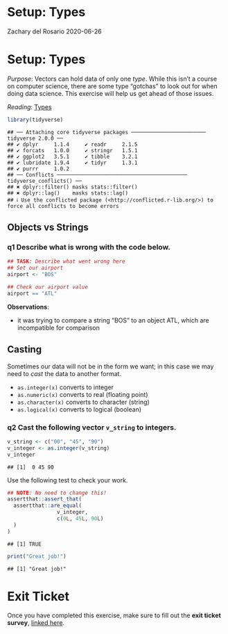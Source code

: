Setup: Types
================
Zachary del Rosario
2020-06-26

# Setup: Types

*Purpose*: Vectors can hold data of only one *type*. While this isn’t a
course on computer science, there are some type “gotchas” to look out
for when doing data science. This exercise will help us get ahead of
those issues.

*Reading*: [Types](https://rstudio.cloud/learn/primers/1.2)

``` r
library(tidyverse)
```

    ## ── Attaching core tidyverse packages ──────────────────────── tidyverse 2.0.0 ──
    ## ✔ dplyr     1.1.4     ✔ readr     2.1.5
    ## ✔ forcats   1.0.0     ✔ stringr   1.5.1
    ## ✔ ggplot2   3.5.1     ✔ tibble    3.2.1
    ## ✔ lubridate 1.9.4     ✔ tidyr     1.3.1
    ## ✔ purrr     1.0.2     
    ## ── Conflicts ────────────────────────────────────────── tidyverse_conflicts() ──
    ## ✖ dplyr::filter() masks stats::filter()
    ## ✖ dplyr::lag()    masks stats::lag()
    ## ℹ Use the conflicted package (<http://conflicted.r-lib.org/>) to force all conflicts to become errors

## Objects vs Strings

<!-- -------------------------------------------------- -->

### **q1** Describe what is wrong with the code below.

``` r
## TASK: Describe what went wrong here
## Set our airport
airport <- "BOS"

## Check our airport value
airport == "ATL"
```

**Observations**:

- it was trying to compare a string “BOS” to an object ATL, which are
  incompatible for comparison

## Casting

<!-- -------------------------------------------------- -->

Sometimes our data will not be in the form we want; in this case we may
need to *cast* the data to another format.

- `as.integer(x)` converts to integer
- `as.numeric(x)` converts to real (floating point)
- `as.character(x)` converts to character (string)
- `as.logical(x)` converts to logical (boolean)

### **q2** Cast the following vector `v_string` to integers.

``` r
v_string <- c("00", "45", "90")
v_integer <- as.integer(v_string)
v_integer
```

    ## [1]  0 45 90

Use the following test to check your work.

``` r
## NOTE: No need to change this!
assertthat::assert_that(
  assertthat::are_equal(
                v_integer,
                c(0L, 45L, 90L)
  )
)
```

    ## [1] TRUE

``` r
print("Great job!")
```

    ## [1] "Great job!"

<!-- include-exit-ticket -->

# Exit Ticket

<!-- -------------------------------------------------- -->

Once you have completed this exercise, make sure to fill out the **exit
ticket survey**, [linked
here](https://docs.google.com/forms/d/e/1FAIpQLSeuq2LFIwWcm05e8-JU84A3irdEL7JkXhMq5Xtoalib36LFHw/viewform?usp=pp_url&entry.693978880=e-setup06-types-assignment.Rmd).
